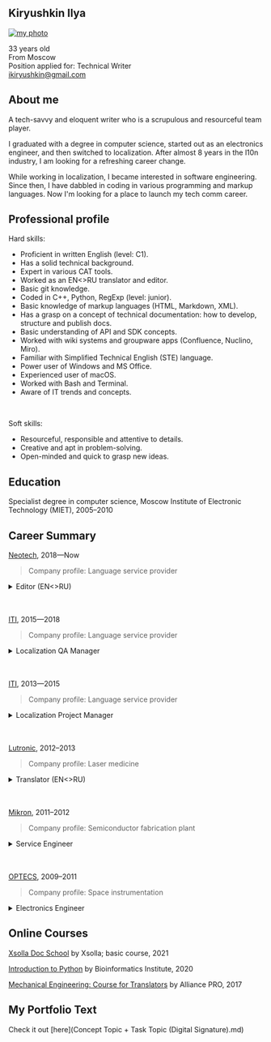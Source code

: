 ## Kiryushkin Ilya
<a href="https://ibb.co/nPhJrqX"><img src="https://i.ibb.co/nPhJrqX/2021-06-29-2.jpg" alt="my photo" border="0"></a>

33 years old  
From Moscow  
Position applied for: Technical Writer  
ikiryushkin@gmail.com  
  
## About me  
A tech-savvy and eloquent writer who is a scrupulous and resourceful team player.  
  
I graduated with a degree in computer science, started out as an electronics engineer, and then switched to localization. After almost 8 years in the l10n industry, I am looking for a refreshing career change.  
  
While working in localization, I became interested in software engineering. Since then, I have dabbled in coding in various programming and markup languages. Now I'm looking for a place to launch my tech comm career.  
  
## Professional profile

Hard skills:  
- Proficient in written English (level: C1).
- Has a solid technical background.
- Expert in various CAT tools.
- Worked as an EN<>RU translator and editor.
- Basic git knowledge.
- Coded in C++, Python, RegExp (level: junior).
- Basic knowledge of markup languages (HTML, Markdown, XML).
- Has a grasp on a concept of technical documentation: how to develop, structure and publish docs.
- Basic understanding of API and SDK concepts.
- Worked with wiki systems and groupware apps (Confluence, Nuclino, Miro).
- Familiar with Simplified Technical English (STE) language.
- Power user of Windows and MS Office.
- Experienced user of macOS.
- Worked with Bash and Terminal.
- Aware of IT trends and concepts.
<br />
  
Soft skills:  
- Resourceful, responsible and attentive to details. 
- Creative and apt in problem-solving. 
- Open-minded and quick to grasp new ideas.


## Education

Specialist degree in computer science, Moscow Institute of Electronic Technology (MIET), 2005–2010  
  
## Career Summary

[Neotech](https://neotech.ru/), 2018—Now
>Company profile: Language service provider    

<details>
  <summary>Editor (EN<>RU)</summary>
  
- Edited technical and non-technical translations for various hardware and software providers, including SAP, Dell, NetApp and Microsoft.
- Devised and evaluated tests for freelance candidates.
- Created glossaries and style guides, maintained translation memories.
- Wrote and published instructions for in-house employees and outsourced personnel (see the example for language service providers from CIS countries [here](https://bit.ly/LSPReqsEN)).
- Consulted staff on language quality matters (see an example of the presentation [here](https://prezi.com/view/mEXuGyX4LVUY8fP9Zgk9/)).
</details>

<br />
<br />

    
    
[ITI](https://www.iti.ru/), 2015—2018  
>Company profile: Language service provider    

<details>
  <summary>Localization QA Manager</summary>

- Substantially revised the company's KPI system.
- Performed automated checks before final delivery using QA tools such as Verifika, MultiQA (ContentQuo) and Xbench.
- Copy-edited and reworked subpar translations.
- Registered and processed incoming quality audits from clients.
- Performed root cause analysis of poor product quality and came up with corrective action plans. 
- Ensured that the company's workflow complies with the industry standards (ASTM F 2575, EN 15038, ISO 17100) and frameworks (LISA, SAE J2450, MQM, TAUS DQF).
- Participated in meetings with stakeholders.
</details>

<br />
<br />

    
[ITI](https://www.iti.ru/), 2013—2015  
>Company profile: Language service provider    

<details>
  <summary>Localization Project Manager</summary>

- Managed localization and review projects for hardware and software vendors, including Cisco, Dell/EMC, VMware, Microsoft, Oracle, OSISoft, Amazon, NetApp.
- Analyzed project scope, prepared and converted files for various CATs (Trados studio, TWS Translation Workspace‚ MemoQ, Idiom, WordFast, Transit, Passolo, LEAF).
- Coordinated workflow and activity of translators, editors/reviewers and proofreaders.
- Participated in meetings with stakeholders.
- Performed automated quality checks and spot checks before final delivery; copy-edited and reworked subpar translations.
- Maintained project style guides, glossaries and translation memories.
</details>

<br />
<br />
    
    
[Lutronic](http://bellasystech.ru/), 2012–2013  
>Company profile: Laser medicine  

<details>
  <summary>Translator (EN<>RU)</summary>

- Translated business correspondence and documentation for laser medicine and plastic surgery equipment. Examples of documentation: user guides, clinical studies, manuals for service engineers and physicians, marketing materials.
- Performed desktop publishing using Adobe Creative Suite apps.
- Collaborated with service engineers from the company's head office in Korea.
</details>

<br />
<br />

    
[Mikron](www.mikron.ru), 2011–2012   
>Company profile: Semiconductor fabrication plant  

<details>
  <summary>Service Engineer</summary>

- Performed maintenance and troubleshooting of machinery for semiconductor device fabrication (plasma etchers).
- Studied English documents, manuals, descriptions and datasheets for the plasma etchers and their components.
- Successfully collaborated with field service engineers from the UK.
</details>

<br />
<br />

    
[OPTECS](https://optecs-npp.ru/), 2009–2011  
>Company profile: Space instrumentation  

<details>
  <summary>Electronics Engineer</summary>
  
- Performed troubleshooting of test & control equipment for spacecraft systems.
- Engaged in R&D activity: studied manuals, descriptions and datasheets for various electronic components and devices.
- Prepared and issued ESKD-compliant (GOST 2.701) documentation for the equipment.
</details>


## Online Courses 

[Xsolla Doc School](https://school.xsolla.com/documentation2021) by Xsolla; basic course, 2021
  
[Introduction to Python](https://stepik.org/course/67/promo) by Bioinformatics Institute, 2020
  
[Mechanical Engineering: Course for Translators](http://apschool.ru/kurs-mashinostroitelnogo-perevoda/) by Alliance PRO, 2017
    

## My Portfolio Text
Check it out [here](Concept Topic + Task Topic (Digital Signature).md)
